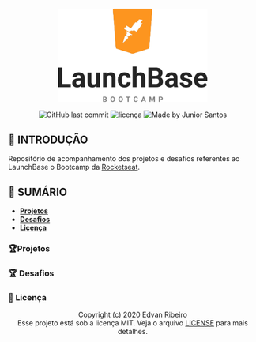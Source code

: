 <p align="center">
    <img width="60%" alt="Logo LaunchBase" src="./design/logo.png" />
</p>
<p align="center">
<img alt="GitHub last commit" src="https://img.shields.io/github/last-commit/ejunior01/launchBase">
<img  alt="licença" src="https://img.shields.io/github/license/ejunior01/launchBase" />
<img alt="Made by Junior Santos" src="https://img.shields.io/badge/made%20by-Junior Santos-%237519C1">
<p/>

## :rocket: INTRODUÇÃO

Repositório de acompanhamento dos projetos e desafios referentes ao LaunchBase o Bootcamp da [Rocketseat](https://rocketseat.com.br/).

## :rocket: SUMÁRIO

- **[Projetos](https://github.com/ejunior01/launchBase/tree/master/projetos)**
- **[Desafios](https://github.com/ejunior01/launchBase/tree/master/desafios)**
- **[Licença]()**

### :trophy:Projetos

### :trophy: Desafios



### :pencil: Licença

<p align="center">
	Copyright (c) 2020 Edvan Ribeiro
    <br/>
    Esse projeto está sob a licença MIT. Veja o arquivo <a href="https://github.com/ejunior01/projetos_by_rocketseat/blob/master/LICENSE">LICENSE</a> para mais detalhes.
</p>